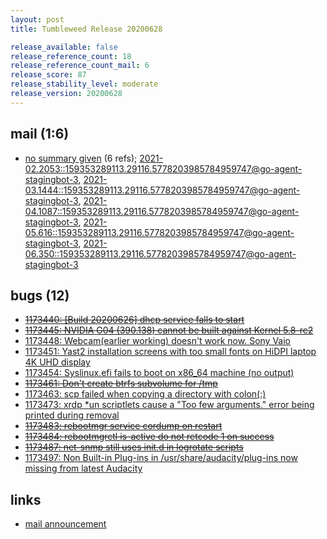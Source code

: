 ```yaml
---
layout: post
title: Tumbleweed Release 20200628

release_available: false
release_reference_count: 18
release_reference_count_mail: 6
release_score: 87
release_stability_level: moderate
release_version: 20200628
---
```


## mail (1:6)

- [no summary given](https://lists.opensuse.org/archives/list/factory@lists.opensuse.org/thread/PJ6AQ3V3KJCLZND4POVB3DDXRHBQL5ZF) (6 refs); [2021-02.2053::<159353289113.29116.5778203985784959747@go-agent-stagingbot-3>](https://lists.opensuse.org/archives/list/factory@lists.opensuse.org/thread/PJ6AQ3V3KJCLZND4POVB3DDXRHBQL5ZF), [2021-03.1444::<159353289113.29116.5778203985784959747@go-agent-stagingbot-3>](https://lists.opensuse.org/archives/list/factory@lists.opensuse.org/thread/PJ6AQ3V3KJCLZND4POVB3DDXRHBQL5ZF), [2021-04.1087::<159353289113.29116.5778203985784959747@go-agent-stagingbot-3>](https://lists.opensuse.org/archives/list/factory@lists.opensuse.org/thread/PJ6AQ3V3KJCLZND4POVB3DDXRHBQL5ZF), [2021-05.616::<159353289113.29116.5778203985784959747@go-agent-stagingbot-3>](https://lists.opensuse.org/archives/list/factory@lists.opensuse.org/thread/PJ6AQ3V3KJCLZND4POVB3DDXRHBQL5ZF), [2021-06.350::<159353289113.29116.5778203985784959747@go-agent-stagingbot-3>](https://lists.opensuse.org/archives/list/factory@lists.opensuse.org/thread/PJ6AQ3V3KJCLZND4POVB3DDXRHBQL5ZF)

## bugs (12)

<!--more-->

- ~~[1173440: \[Build 20200626\] dhcp service falls to start](https://bugzilla.opensuse.org/show_bug.cgi?id=1173440)~~
- ~~[1173445: NVIDIA G04 (390.138) cannot be built against Kernel 5.8-rc2](https://bugzilla.opensuse.org/show_bug.cgi?id=1173445)~~
- [1173448: Webcam(earlier working) doesn't work now. Sony Vaio](https://bugzilla.opensuse.org/show_bug.cgi?id=1173448)
- [1173451: Yast2 installation screens with too small fonts on HiDPI laptop 4K UHD display](https://bugzilla.opensuse.org/show_bug.cgi?id=1173451)
- [1173454: Syslinux.efi fails to boot on x86_64 machine (no output)](https://bugzilla.opensuse.org/show_bug.cgi?id=1173454)
- ~~[1173461: Don't create btrfs subvolume for /tmp](https://bugzilla.opensuse.org/show_bug.cgi?id=1173461)~~
- [1173463: scp failed when copying a directory with colon(:)](https://bugzilla.opensuse.org/show_bug.cgi?id=1173463)
- [1173473: xrdp *un scriptlets cause a "Too few arguments." error being printed during removal](https://bugzilla.opensuse.org/show_bug.cgi?id=1173473)
- ~~[1173483: rebootmgr service cordump on restart](https://bugzilla.opensuse.org/show_bug.cgi?id=1173483)~~
- ~~[1173484: rebootmgrctl is-active do not retcode 1 on success](https://bugzilla.opensuse.org/show_bug.cgi?id=1173484)~~
- ~~[1173487: net-snmp still uses init.d in logrotate scripts](https://bugzilla.opensuse.org/show_bug.cgi?id=1173487)~~
- [1173497: Non Built-in Plug-ins in /usr/share/audacity/plug-ins now missing from latest Audacity](https://bugzilla.opensuse.org/show_bug.cgi?id=1173497)



## links

- [mail announcement](https://lists.opensuse.org/archives/list/factory@lists.opensuse.org/thread/PJ6AQ3V3KJCLZND4POVB3DDXRHBQL5ZF)
